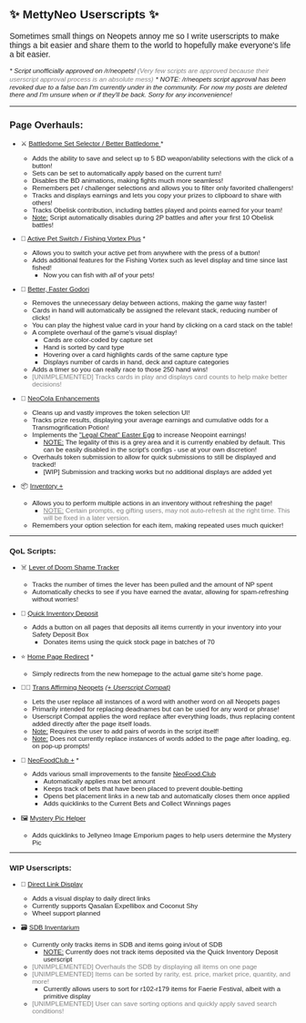 <span style="font-family: 'Comic Sans MS', 'Comic Sans', Arial">

## ✨ MettyNeo Userscripts ✨

<p>Sometimes small things on Neopets annoy me so I write userscripts to make things a bit easier and share them to the world to hopefully make everyone's life a bit easier.</p>

<i><small>\* Script unofficially approved on /r/neopets! <span style="color:grey">(Very few scripts are approved because their userscript approval process is an absolute mess)</span></small></i>
<i><small>\* NOTE: /r/neopets script approval has been revoked due to a false ban I'm currently under in the community. For now my posts are deleted there and I'm unsure when or if they'll be back. Sorry for any inconvenience!</span></small></i>
</small>

___


### Page Overhauls:

<small>

* ⚔️ [Battledome Set Selector / Better Battledome ](Neopets%20-%20Battledome%20Set%20Selector.user.js) \*
	* Adds the ability to save and select up to 5 BD weapon/ability selections with the click of a button!
	* Sets can be set to automatically apply based on the current turn!
	* Disables the BD animations, making fights much more seamless!
	* Remembers pet / challenger selections and allows you to filter only favorited challengers!
	* Tracks and displays earnings and lets you copy your prizes to clipboard to share with others!
	* Tracks Obelisk contribution, including battles played and points earned for your team!
	* <u>Note:</u> Script automatically disables during 2P battles and after your first 10 Obelisk battles!

* 🎣 [Active Pet Switch / Fishing Vortex Plus](Neopets%20-%20Active%20Pet%20Switch.user.js) \*
	* Allows you to switch your active pet from anywhere with the press of a button!
	* Adds additional features for the Fishing Vortex such as level display and time since last fished!
		- Now you can fish with <i>all</i> of your pets!
	

* 🎴 [Better, Faster Godori](Neopets%20-%20Better%20Faster%20Godori.user.js)
	* Removes the unnecessary delay between actions, making the game way faster!
	* Cards in hand will automatically be assigned the relevant stack, reducing number of clicks!
	* You can play the highest value card in your hand by clicking on a card stack on the table!
	* A complete overhaul of the game's visual display!
		- Cards are color-coded by capture set
		- Hand is sorted by card type
		- Hovering over a card highlights cards of the same capture type
		- Displays number of cards in hand, deck and capture categories
	* Adds a timer so you can really race to those 250 hand wins!
	* <span style="color:grey">[UNIMPLEMENTED] Tracks cards in play and displays card counts to help make better decisions!</span>
	
* 🥤 [NeoCola Enhancements](Neopets%20-%20NeoCola%20Enhancements.user.js)
	* Cleans up and vastly improves the token selection UI!
	* Tracks prize results, displaying your average earnings and cumulative odds for a Transmogrification Potion!
	* Implements the ["Legal Cheat" Easter Egg](https://web.archive.org/web/20210619183531/https://old.reddit.com/r/neopets/comments/o3mq8r/neocola_tokens/) to increase Neopoint earnings!
		- <u>NOTE:</u> The legality of this is a grey area and it is currently enabled by default. This can be easily disabled in the script's configs - use at your own discretion!
	* Overhauls token submission to allow for quick submissions to still be displayed and tracked!
		- [WIP] Submission and tracking works but no additional displays are added yet

* 📦 [Inventory +](Neopets%20-%20Inventory%2B.user.js)
	* Allows you to perform multiple actions in an inventory without refreshing the page!
		- <span style="color:grey"><u>NOTE:</u> Certain prompts, eg gifting users, may not auto-refresh at the right time. This will be fixed in a later version.</span>
	* Remembers your option selection for each item, making repeated uses much quicker!
	
___


### QoL Scripts:
* ☠️ [Lever of Doom Shame Tracker](Neopets%20-%20LoD%20Shame%20Tracker.user.js)
	- Tracks the number of times the lever has been pulled and the amount of NP spent
	- Automatically checks to see if you have earned the avatar, allowing for spam-refreshing without worries!
	
* 🛒 [Quick Inventory Deposit](Neopets%20-%20Quick%20Inventory%20Deposit.user.js)
	* Adds a button on all pages that deposits all items currently in your inventory into your Safety Deposit Box
		- Donates items using the quick stock page in batches of 70
		
* ⭐ [Home Page Redirect](Neopets%20-%20Home%20Page%20Redirect.user.js) \*
	- Simply redirects from the new homepage to the actual game site's home page.
	
* 🏳️‍🌈 [Trans Affirming Neopets](Neopets%20-%20Trans%20Affirming%20Neopets.user.js) <i>[(+ Userscript Compat)](Neopets%20-%20Trans%20Affirming%20Neopets%20(Compat).user.js)</i>
	- Lets the user replace all instances of a word with another word on all Neopets pages
	- Primarily intended for replacing deadnames but can be used for any word or phrase!
	- Userscript Compat applies the word replace after everything loads, thus replacing content added directly after the page itself loads.
	- <u>Note:</u> Requires the user to add pairs of words in the script itself!
	- <u>Note:</u> Does not currently replace instances of words added to the page after loading, eg. on pop-up prompts!
	
* 🍗 [NeoFoodClub +](Neopets%20-%20NeoFoodClub%2B.user.js) \*
	- Adds various small improvements to the fansite [NeoFood.Club](https://neofood.club/)
		+ Automatically applies max bet amount
		+ Keeps track of bets that have been placed to prevent double-betting
		+ Opens bet placement links in a new tab and automatically closes them once applied
		+ Adds quicklinks to the Current Bets and Collect Winnings pages
		
* 🖼 [Mystery Pic Helper](Neopets%20-%20Mystery%20Pic%20Helper.user.js)
	- Adds quicklinks to Jellyneo Image Emporium pages to help users determine the Mystery Pic

___

### WIP Userscripts:

* 📡 [Direct Link Display](Neopets%20-%20Direct%20Link%20Display.user.js)
	- Adds a visual display to daily direct links
	- Currently supports Qasalan Expellibox and Coconut Shy
	- Wheel support planned

* 🗃 [SDB Inventarium](Neopets%20-%20SDB%20Inventarium.user.js)
	- Currently only tracks items in SDB and items going in/out of SDB
		+ <u>NOTE:</u> Currently does not track items deposited via the Quick Inventory Deposit userscript
	- <span style="color:grey">[UNIMPLEMENTED] Overhauls the SDB by displaying all items on one page
	- <span style="color:grey">[UNIMPLEMENTED] Items can be sorted by rarity, est. price, market price, quantity, and more!</span>
		+ Currently allows users to sort for r102-r179 items for Faerie Festival, albeit with a primitive display
	- <span style="color:grey">[UNIMPLEMENTED] User can save sorting options and quickly apply saved search conditions!
